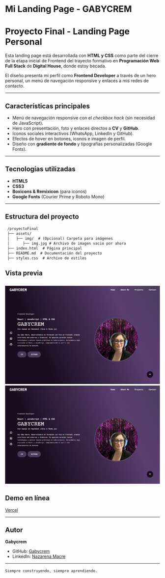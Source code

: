 # Mi Landing Page - GABYCREM

# Proyecto Final - Landing Page Personal

Esta landing page está desarrollada con **HTML y CSS** como parte del cierre de la etapa inicial de Frontend del trayecto formativo en **Programación Web Full Stack** de **Digital House**, donde estoy becada.  

El diseño presenta mi perfil como **Frontend Developer** a través de un hero personal, un menú de navegación responsive y enlaces a mis redes de contacto.

---

## Características principales
- Menú de navegación responsive con el *checkbox hack* (sin necesidad de JavaScript).  
- Hero con presentación, foto y enlaces directos a **CV** y **GitHub**.  
- Iconos sociales interactivos (WhatsApp, LinkedIn y GitHub).  
- Efectos de hover en botones, iconos e imagen de perfil.  
- Diseño con **gradiente de fondo** y tipografías personalizadas (Google Fonts).  

---

## Tecnologías utilizadas
- **HTML5**  
- **CSS3**  
- **Boxicons & Remixicon** (para iconos)  
- **Google Fonts** (Courier Prime y Roboto Mono)  

---

## Estructura del proyecto


```
 /proyectoFinal
 ├── assets/
 │   ├── img/  # (Opcional) Carpeta para imágenes
 │      ├── img.jpg # Archivo de imagen vacio por ahora
 ├── index.html  # Página principal
 ├── README.md  # Documentación del proyecto
 ├── styles.css  # Archivo de estilos
```

## Vista previa
![Vista previa de mi landing page](./assets/img/MyLandingPage.png)
<img src="./assets/img/MyLandingPage.png" alt="Vista previa de mi landing page" width="600" height="auto">
---

## Demo en línea
[Vercel](#)

---

## Autor
**Gabycrem**  

- GitHub: [Gabycrem](https://github.com/Gabycrem)  
- LinkedIn: [Nazarena Macre](https://www.linkedin.com/in/macrenazarena/)  

---

`Siempre construyendo, siempre aprendiendo.`